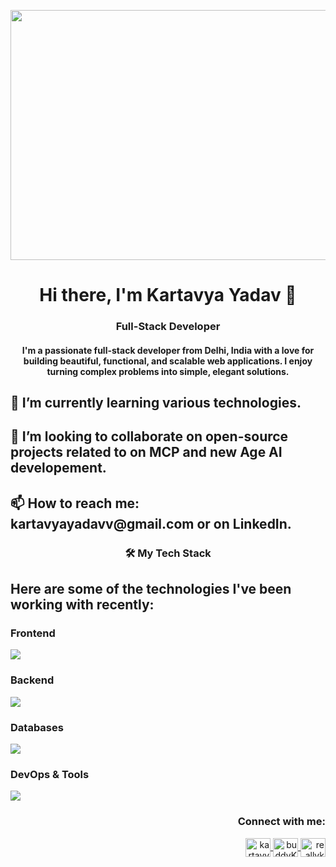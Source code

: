 <p align="center">
<img width="1698" height="400" alt="Image" src="https://github.com/user-attachments/assets/5ab48f3e-dc6b-4db5-96a2-2f3c5bda23d1" />
</p>

<h1 align="center"> Hi there, I'm Kartavya Yadav 👋 </h1>
<h3 align="center">Full-Stack Developer</h3>

<h4 align="center"> I'm a passionate full-stack developer from Delhi, India with a love for building beautiful, functional, and scalable web applications. I enjoy turning complex problems into simple, elegant solutions. </h4>

<h2>🌱 I’m currently learning various technologies.</h2>

<h2>👯 I’m looking to collaborate on open-source projects related to on MCP and new Age AI developement.</h2>

<h2>📫 How to reach me: kartavyayadavv@gmail.com or on LinkedIn.</h2>

<h3 align="center"> 🛠️ My Tech Stack </h3>
<h2>Here are some of the technologies I've been working with recently:</h2>

<h3>
  Frontend
</h3>

<p>
  <a href="https://skillicons.dev">
    <img src="https://skillicons.dev/icons?i=js,react,html,css" />
  </a>
</p>

<h3>
  Backend
</h3>


<p>
  <a href="https://skillicons.dev">
    <img src="https://skillicons.dev/icons?i=spring,nodejs,fastapi,py" />
  </a>
</p>

<h3>
  Databases
</h3>

<p>
  <a href="https://skillicons.dev">
    <img src="https://skillicons.dev/icons?i=mongodb,postgres,mysql" />
  </a>
</p>

<h3>
  DevOps & Tools
</h3>

<p>
  <a href="https://skillicons.dev">
    <img src="https://skillicons.dev/icons?i=git,docker,aws,vscode,jenkins,vim,postman,c,java" />
  </a>
</p>

<!-- 📊 My GitHub Stats
<p align="center">
<img height="180em" src="https://www.google.com/search?q=https://github-readme-stats.vercel.app/api%3Fusername%3DKartavyaY%26show_icons%3Dtrue%26theme%3Ddracula%26include_all_commits%3Dtrue%26count_private%3Dtrue"/>
<img height="180em" src="https://www.google.com/search?q=https://github-readme-stats.vercel.app/api/top-langs/%3Fusername%3DKartavyaY%26layout%3Dcompact%26langs_count%3D8%26theme%3Ddracula"/>
</p> -->

<!-- 🏆 My Featured Projects
<table border="0" cellpadding="10">
<tr>
<td width="50%">
<h3 align="center">Project Title 1</h3>
<p align="center">
<a href="[LINK_TO_PROJECT_REPO]" target="_blank">
<img width="100%" src="https://www.google.com/search?q=https://placehold.co/400x200/313131/999999%3Ftext%3DProject%2B1%2BScreenshot" alt="Project 1 Screenshot"/>
</a>
<br>
<em>A short, punchy description of your project. What problem does it solve? What technologies did you use?</em>
<br><br>
<a href="[LINK_TO_PROJECT_REPO]" target="_blank">View on GitHub</a> |
<a href="[LINK_TO_LIVE_DEMO]" target="_blank">Live Demo</a>
</p>
</td>
<td width="50%">
<h3 align="center">Project Title 2</h3>
<p align="center">
<a href="[LINK_TO_PROJECT_REPO]" target="_blank">
<img width="100%" src="https://www.google.com/search?q=https://placehold.co/400x200/313131/999999%3Ftext%3DProject%2B2%2BScreenshot" alt="Project 2 Screenshot"/>
</a>
<br>
<em>A short, punchy description of your project. What problem does it solve? What technologies did you use?</em>
<br><br>
<a href="[LINK_TO_PROJECT_REPO]" target="_blank">View on GitHub</a> |
<a href="[LINK_TO_LIVE_DEMO]" target="_blank">Live Demo</a>
</p>
</td>
</tr>
</table> -->

<h3 align="right"> Connect with me: </h3>
<p align="right">
  <a href="https://linkedin.com/in/kartavyayadav" target="_blank">
    <img align="center" src="https://raw.githubusercontent.com/rahuldkjain/github-profile-readme-generator/master/src/images/icons/Social/linked-in-alt.svg" alt="kartavyayadav" height="30" width="40" />
  </a>
  <a href="https://twitter.com/buddyKartavya" target="_blank">
    <img align="center" src="https://raw.githubusercontent.com/rahuldkjain/github-profile-readme-generator/master/src/images/icons/Social/twitter.svg" alt="buddyKartavya" height="30" width="40" />
  </a>
  <a href="https://instagram.com/reallykartavya" target="_blank">
    <img align="center" src="https://raw.githubusercontent.com/rahuldkjain/github-profile-readme-generator/master/src/images/icons/Social/instagram.svg" alt="reallykartavya" height="30" width="40" />
  </a>
</p>
